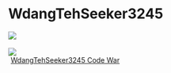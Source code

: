 # WdangTehSeeker3245
![](https://komarev.com/ghpvc/?username=WdangTehSeeker3245)
<br><br>
![](https://www.codewars.com/users/WdangTehSeeker3245/badges/large)<br>
<a href="https://www.codewars.com/users/WdangTehSeeker3245" style="margin-left:5px;">WdangTehSeeker3245 Code War</a>

